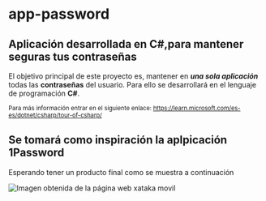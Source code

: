 # app-password
## Aplicación desarrollada en C#,para mantener seguras tus contraseñas

El objetivo principal de este proyecto es, mantener en ***una sola aplicación*** todas las **contraseñas** del usuario.
Para ello se desarrollará en el lenguaje de programación **C#**.

<sub> Para más información entrar en el siguiente enlace:  https://learn.microsoft.com/es-es/dotnet/csharp/tour-of-csharp/<sub/>

## Se tomará como inspiración la aplpicación 1Password
Esperando tener un producto final como se muestra a continuación

![Imagen obtenida de la página web xataka movil](https://i.blogs.es/33d293/captura-de-pantalla-2018-07-12-a-las-16.18.33/1366_2000.webp)



